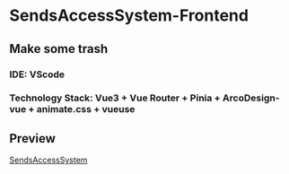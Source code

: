 # SendsAccessSystem-Frontend
## Make some trash
### IDE: VScode
### Technology Stack: Vue3 + Vue Router + Pinia + ArcoDesign-vue + animate.css + vueuse
## Preview
[SendsAccessSystem](HTTPS://SENDS.HACKERFLY.CN)
